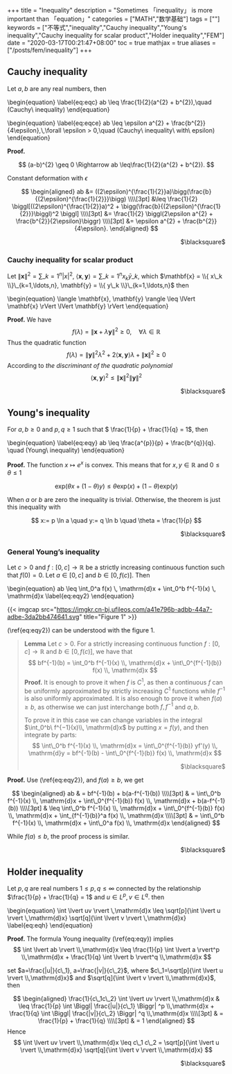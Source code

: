 +++
title = "Inequality"
description = "Sometimes 「inequality」 is more important than 「equation」"
categories = ["MATH","数学基础"]
tags = [""]
keywords = ["不等式","inequality","Cauchy inequality","Young's inequality","Cauchy inequality for scalar product","Holder inequality","FEM"]
date = "2020-03-17T00:21:47+08:00"
toc = true
mathjax = true
aliases = ["/posts/fem/inequality"]
+++

## Cauchy inequality

Let $a, b$ are any real numbers, then

\begin{equation}
\label{eq:eqc}
    ab \leq \frac{1}{2}(a^{2} + b^{2}),\quad (Cauchy\ inequality)
\end{equation}

\begin{equation}
\label{eq:eqce}
    ab \leq \epsilon a^{2} + \frac{b^{2}}{4\epsilon},\\,\forall \epsilon > 0,\quad (Cauchy\ inequality\ with\ epsilon)
\end{equation}

**Proof.**

$$
(a-b)^{2} \geq 0 \Rightarrow ab \leq\frac{1}{2}(a^{2} + b^{2}).
$$

Constant deformation with $\epsilon$

$$
\begin{aligned}
      ab &= ((2\epsilon)^{\frac{1}{2}}a)\bigg(\frac{b}{(2\epsilon)^{\frac{1}{2}}}\bigg) \\\\[3pt]
         &\leq \frac{1}{2} \biggl[((2\epsilon)^{\frac{1}{2}}a)^2 + \bigg(\frac{b}{(2\epsilon)^{\frac{1}{2}}}\biggl)^2 \biggl] \\\\[3pt]
         &= \frac{1}{2} \biggl(2\epsilon a^{2} + \frac{b^{2}}{2\epsilon}\biggr) \\\\[3pt]
         &= \epsilon a^{2} + \frac{b^{2}}{4\epsilon}.
\end{aligned}
$$
<p style="text-align: right">
$\blacksquare$
</p>

### Cauchy inequality for scalar product

Let $\lVert \mathbf{x} \rVert^2 = \sum\_{k=1}^n \lvert x \rvert^2$, $\langle \mathbf{x}, \mathbf{y} \rangle = \sum\_{k=1}^n x_k \bar{y}\_k$, which $\mathbf{x} = \\{ x\_k \\}\_{k=1,\ldots,n}, \mathbf{y} = \\{ y\_k \\}\_{k=1,\ldots,n}$ then

\begin{equation}
\langle \mathbf{x}, \mathbf{y} \rangle \leq \lVert \mathbf{x} \rVert \lVert \mathbf{y} \rVert 
\end{equation}

**Proof.** We have
$$
f(\lambda) = \lVert \mathbf{x} + \lambda\mathbf{y}\rVert^2 \geq 0, \quad \forall \lambda \in \mathbb{R}
$$
Thus the quadratic function
$$
f(\lambda) = \lVert \mathbf{y} \rVert^2 \lambda^2 +  2\langle \mathbf{x}, \mathbf{y} \rangle \lambda + \lVert \mathbf{x} \rVert^2 \geq 0
$$
According to *the discriminant of the quadratic polynomial*
$$
\langle \mathbf{x}, \mathbf{y} \rangle ^2 \leq \lVert \mathbf{x} \rVert^2 \lVert \mathbf{y} \rVert^2
$$
<p style="text-align: right">
$\blacksquare$
</p>

## Young's inequality

For $a, b \geq 0$ and $p,q \geq 1$ such that $ \frac{1}{p} + \frac{1}{q} = 1$, then

\begin{equation}
\label{eq:eqy}
    ab \leq \frac{a^{p}}{p} + \frac{b^{q}}{q}. \quad (Young\ inequality)
\end{equation}

**Proof.** The function $x \mapsto e^x$ is convex. This means that for $x, y\in \mathbb{R}$ and $0\leq \theta \leq 1$

$$
\mbox{exp}(\theta x + (1-\theta)y) \leq \theta\mbox{exp}(x) + (1-\theta)\mbox{exp}(y)
$$

When $a$ or $b$ are zero the inequality is trivial. Otherwise, the theorem is just this inequality with

$$
x:=  p \ln a \quad y:= q \ln b \quad \theta = \frac{1}{p}
$$
<p style="text-align: right">
$\blacksquare$
</p>

### General Young’s inequality 

Let $c>0$ and $f:[0, c] \to \mathbb{R}$ be a strictly increasing continuous function such that $f(0)=0$. Let $a\in [0, c]$ and $b\in [0, f(c)]$. Then

\begin{equation}
ab \leq \int_0^a f(x) \\, \mathrm{d}x + \int\_0^b f^{-1}(x) \\, \mathrm{d}x
\label{eq:eqy2}
\end{equation}

{{< imgcap src="https://imgkr.cn-bj.ufileos.com/a41e796b-adbb-44a7-adbe-3da2bb474641.svg" title="Figure 1" >}}

(\ref{eq:eqy2}) can be understood with the figure 1.

> **Lemma** Let $c>0$. For a strictly increasing continuous function $f:[0, c]\to \mathbb{R}$ and $b\in [0, f(c)]$, we have that
> $$
> bf^{-1}(b) = \int_0^b f^{-1}(x) \\, \mathrm{d}x + \int\_0^{f^{-1}(b)} f(x) \\, \mathrm{d}x
> $$
> **Proof.** It is enough to prove it when $f$ is $C^1$, as then a continuous $f$ can be uniformly approximated by strictly increasing $C^1$ functions while $f ^{−1}$ is also uniformly approximated. It is also enough to prove it when $f(a) \geq b$, as otherwise we can just interchange both $f, f^{−1}$ and $a, b$.
>
> To prove it in this case we can change variables in the integral $\int_0^b\ f^{−1}(x)\\, \mathrm{d}x$ by putting $x = f(y)$, and then integrate by parts:
> $$
>  \int\_0^b f^{-1}(x) \\, \mathrm{d}x = \int\_0^{f^{-1}(b)} yf'(y) \\, \mathrm{d}y = bf^{-1}(b) - \int\_0^{f^{-1}(b)} f(x) \\, \mathrm{d}x
> $$
> <p style="text-align: right"> $\blacksquare$ </p>

**Proof.** Use (\ref{eq:eqy2}), and $f(a)\geq b$, we get

$$
\begin{aligned}
ab & = bf^{-1}(b) + b(a-f^{-1}(b)) \\\\[3pt]
& = \int\_0^b f^{-1}(x) \\, \mathrm{d}x + \int\_0^{f^{-1}(b)} f(x) \\, \mathrm{d}x + b(a-f^{-1}(b)) \\\\[3pt]
& \leq \int\_0^b f^{-1}(x) \\, \mathrm{d}x + \int\_0^{f^{-1}(b)} f(x) \\, \mathrm{d}x + \int_{f^{-1}(b)}^a f(x) \\, \mathrm{d}x \\\\[3pt]
& = \int\_0^b f^{-1}(x) \\, \mathrm{d}x + \int\_0^a f(x) \\, \mathrm{d}x
\end{aligned}
$$

While $f(a)\leq b$, the proof process is similar.

<p style="text-align: right"> $\blacksquare$ </p>

## Holder inequality

Let $p, q$ are real numbers $1\leq p, q\leq \infty$ connected by the relationship $\frac{1}{p} + \frac{1}{q} = 1$ and $u \in L^p, v \in L^q$. then

\begin{equation}
    \int \lvert uv \rvert \\,\mathrm{d}x \leq \sqrt[p]{\int \lvert u \rvert \\,\mathrm{d}x} \sqrt[q]{\int \lvert v \rvert \\,\mathrm{d}x}
\label{eq:eqh}
\end{equation}

**Proof.** The formula Young inequality (\ref{eq:eqy}) implies
$$
\int \lvert ab \rvert \\,\mathrm{d}x \leq \frac{1}{p} \int \lvert a \rvert^p \\,\mathrm{d}x + \frac{1}{q} \int \lvert b \rvert^q \\,\mathrm{d}x
$$

set $a=\frac{|u|}{c\_1}, a=\frac{|v|}{c\_2}$, where $c\_1=\sqrt[p]{\int \lvert u \rvert \\,\mathrm{d}x}$ and $\sqrt[q]{\int \lvert v \rvert \\,\mathrm{d}x}$, then

$$
\begin{aligned}
\frac{1}{c\_1c\_2} \int \lvert uv \rvert \\,\mathrm{d}x & \leq \frac{1}{p} \int \Biggl| \frac{|u|}{c\_1} \Biggr| ^p \\,\mathrm{d}x + \frac{1}{q} \int \Biggl| \frac{|v|}{c\_2} \Biggr| ^q \\,\mathrm{d}x \\\\[3pt]
& = \frac{1}{p} + \frac{1}{q} \\\\[3pt]
& = 1
\end{aligned}
$$
Hence
$$
\int \lvert uv \rvert \\,\mathrm{d}x \leq c\_1 c\_2 = \sqrt[p]{\int \lvert u \rvert \\,\mathrm{d}x} \sqrt[q]{\int \lvert v \rvert \\,\mathrm{d}x}
$$
<p style="text-align: right">
$\blacksquare$
</p>
